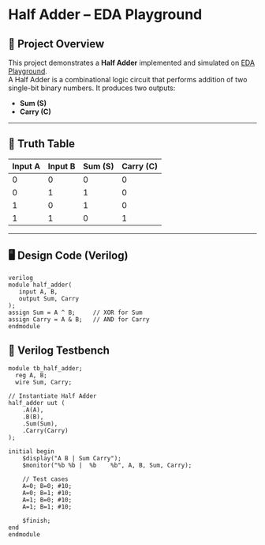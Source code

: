 # Half Adder – EDA Playground

## 📘 Project Overview
This project demonstrates a **Half Adder** implemented and simulated on [EDA Playground](https://www.edaplayground.com/).  
A Half Adder is a combinational logic circuit that performs addition of two single-bit binary numbers. It produces two outputs:
- **Sum (S)**
- **Carry (C)**

---

## 🔢 Truth Table

| Input A | Input B | Sum (S) | Carry (C) |
|---------|---------|---------|-----------|
|    0    |    0    |    0    |     0     |
|    0    |    1    |    1    |     0     |
|    1    |    0    |    1    |     0     |
|    1    |    1    |    0    |     1     |

---

## 🖥️ Design Code (Verilog)
    verilog
    module half_adder(
       input A, B,
       output Sum, Carry
    );
    assign Sum = A ^ B;     // XOR for Sum
    assign Carry = A & B;   // AND for Carry
    endmodule

## 🧪 Verilog Testbench
    module tb_half_adder;
      reg A, B;
      wire Sum, Carry;

    // Instantiate Half Adder
    half_adder uut (
        .A(A), 
        .B(B), 
        .Sum(Sum), 
        .Carry(Carry)
    );

    initial begin
        $display("A B | Sum Carry");
        $monitor("%b %b |  %b    %b", A, B, Sum, Carry);

        // Test cases
        A=0; B=0; #10;
        A=0; B=1; #10;
        A=1; B=0; #10;
        A=1; B=1; #10;

        $finish;
    end
    endmodule
